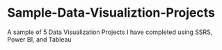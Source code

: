 # Sample-Data-Visualiztion-Projects
A sample of 5 Data Visualization Projects I have completed using SSRS, Power BI, and Tableau

